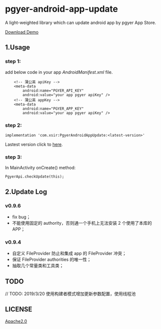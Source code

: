 # pgyer-android-app-update

A light-weighted library which can update android app by pgyer App Store.

[Download Demo](https://www.pgyer.com/android_app_update)

## 1.Usage

### step 1:

add below code in your app *AndroidManifest.xml* file.

```
    <!-- 蒲公英 apiKey -->
    <meta-data
        android:name="PGYER_API_KEY"
        android:value="your app pgyer apiKey" />
    <!-- 蒲公英 appKey -->
    <meta-data
        android:name="PGYER_APP_KEY"
        android:value="your app pgyer apiKey" />
```

### step 2:

```
implementation 'com.xsir:PgyerAndroidAppUpdate:<latest-version>'
```

Lastest version click to [here](https://github.com/xinpengfei520/pgyer-android-app-update/releases).

### step 3:

In MainActivity onCreate() method:

```
PgyerApi.checkUpdate(this);
```

## 2.Update Log

### v0.9.6

- fix bug；
- 不能使用固定的 authority，否则通一个手机上无法安装 2 个使用了本库的 APP；

### v0.9.4

- 自定义 FileProvider 防止和集成 app 的 FileProvider 冲突；
- 保证 FileProvider authorities 的唯一性；
- 抽取几个常量类和工具类；

## TODO

// TODO: 2019/3/20 使用构建者模式增加更新参数配置，使用线程池

## LICENSE

[Apache2.0](https://github.com/xinpengfei520/pgyer-android-app-update/blob/master/LICENSE)